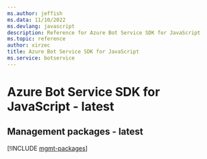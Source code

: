 ```yaml
---
ms.author: jeffish
ms.data: 11/10/2022
ms.devlang: javascript
description: Reference for Azure Bot Service SDK for JavaScript
ms.topic: reference
author: xirzec
title: Azure Bot Service SDK for JavaScript
ms.service: botservice
---
```

# Azure Bot Service SDK for JavaScript - latest

## Management packages - latest
[!INCLUDE [mgmt-packages](bot-service-mgmt-index.md)]